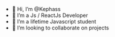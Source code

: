 - 👋 Hi, I’m @Kephass
- 👀 I’m a Js / ReactJs Developer
- 🌱 I’m a lifetime Javascript student
- 💞️ I’m looking to collaborate on projects
<!---
Kephass/Kephass is a ✨ special ✨ repository because its `README.md` (this file) appears on your GitHub profile.
You can click the Preview link to take a look at your changes.
--->
